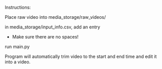 Instructions:

Place raw video into media_storage/raw_videos/

in media_storage/input_info.csv, add an entry

- Make sure there are no spaces!

run main.py

Program will automatically trim video to the start and end time and edit it into a video.